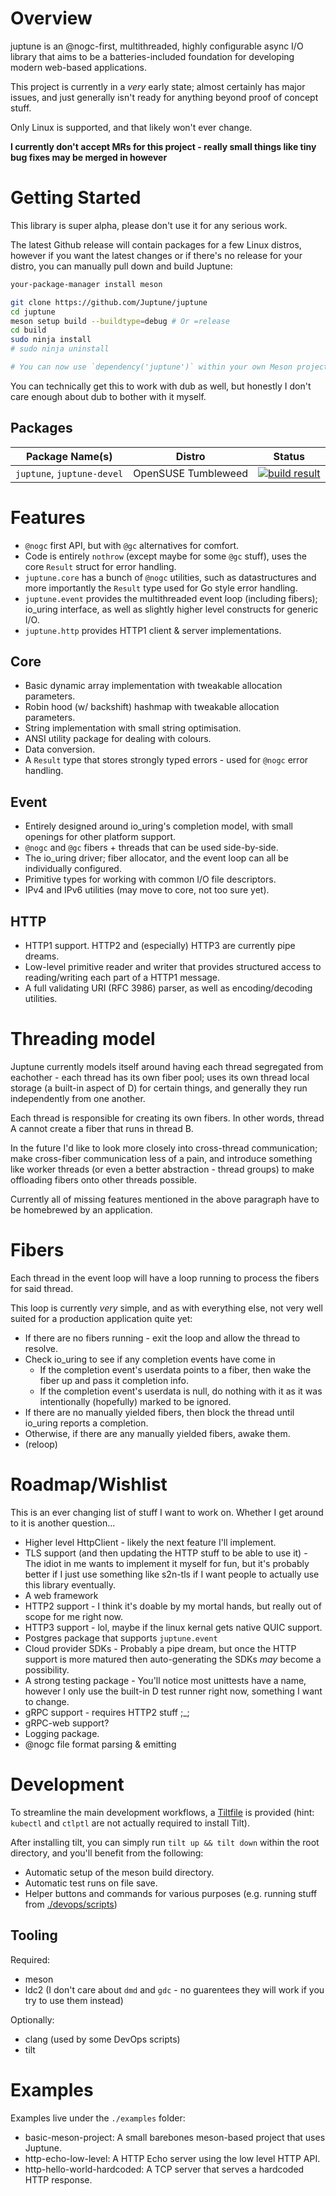 # Overview

juptune is an @nogc-first, multithreaded, highly configurable async I/O library that aims to be a batteries-included foundation for developing modern web-based applications.

This project is currently in a _very_ early state; almost certainly has major issues, and just generally isn't ready for anything beyond proof of concept stuff.

Only Linux is supported, and that likely won't ever change.

**I currently don't accept MRs for this project - really small things like tiny bug fixes may be merged in however**

# Getting Started

This library is super alpha, please don't use it for any serious work.

The latest Github release will contain packages for a few Linux distros, however if you want the latest changes or
if there's no release for your distro, you can manually pull down and build Juptune:

```bash
your-package-manager install meson

git clone https://github.com/Juptune/juptune
cd juptune
meson setup build --buildtype=debug # Or =release
cd build
sudo ninja install
# sudo ninja uninstall

# You can now use `dependency('juptune')` within your own Meson projects.
```

You can technically get this to work with dub as well, but honestly I don't care enough about dub to bother with it myself.

## Packages

| Package Name(s)             | Distro              | Status |
| --------------------------- | ------------------- | ------ |
| `juptune`, `juptune-devel`  | OpenSUSE Tumbleweed | [![build result](https://build.opensuse.org/projects/home:bchatha/packages/juptune/badge.svg?type=default)](https://build.opensuse.org/package/show/home:bchatha/juptune) |

# Features

* `@nogc` first API, but with `@gc` alternatives for comfort.
* Code is entirely `nothrow` (except maybe for some `@gc` stuff), uses the core `Result` struct for error handling.
* `juptune.core` has a bunch of `@nogc` utilities, such as datastructures and more importantly the `Result` type used for Go style error handling.
* `juptune.event` provides the multithreaded event loop (including fibers); io_uring interface, as well as slightly higher level constructs for generic I/O.
* `juptune.http` provides HTTP1 client & server implementations.

## Core

* Basic dynamic array implementation with tweakable allocation parameters.
* Robin hood (w/ backshift) hashmap with tweakable allocation parameters.
* String implementation with small string optimisation.
* ANSI utility package for dealing with colours.
* Data conversion.
* A `Result` type that stores strongly typed errors - used for `@nogc` error handling.

## Event

* Entirely designed around io_uring's completion model, with small openings for other platform support.
* `@nogc` and `@gc` fibers + threads that can be used side-by-side.
* The io_uring driver; fiber allocator, and the event loop can all be individually configured.
* Primitive types for working with common I/O file descriptors.
* IPv4 and IPv6 utilities (may move to core, not too sure yet).

## HTTP

* HTTP1 support. HTTP2 and (especially) HTTP3 are currently pipe dreams.
* Low-level primitive reader and writer that provides structured access to reading/writing each part of a HTTP1 message.
* A full validating URI (RFC 3986) parser, as well as encoding/decoding utilities.

# Threading model

Juptune currently models itself around having each thread segregated from eachother - each thread has its own fiber pool; uses its own thread local storage (a built-in aspect of D) for certain things, and generally they run independently from one another.

Each thread is responsible for creating its own fibers. In other words, thread A cannot create a fiber that runs in thread B. 

In the future I'd like to look more closely into cross-thread communication; make cross-fiber communication less of a pain, and introduce something like worker threads (or even a better abstraction - thread groups) to make offloading fibers onto other threads possible.

Currently all of missing features mentioned in the above paragraph have to be homebrewed by an application.

# Fibers

Each thread in the event loop will have a loop running to process the fibers for said thread.

This loop is currently _very_ simple, and as with everything else, not very well suited for a production application quite yet:

* If there are no fibers running - exit the loop and allow the thread to resolve.
* Check io_uring to see if any completion events have come in
  * If the completion event's userdata points to a fiber, then wake the fiber up and pass it completion info.
  * If the completion event's userdata is null, do nothing with it as it was intentionally (hopefully) marked to be ignored.
* If there are no manually yielded fibers, then block the thread until io_uring reports a completion.
* Otherwise, if there are any manually yielded fibers, awake them.
* (reloop)

# Roadmap/Wishlist

This is an ever changing list of stuff I want to work on. Whether I get around to it is another question...

* Higher level HttpClient - likely the next feature I'll implement.
* TLS support (and then updating the HTTP stuff to be able to use it) - The idiot in me wants to implement it myself for fun, but it's probably better if I just use something like s2n-tls if I want people to actually use this library eventually.
* A web framework
* HTTP2 support - I think it's doable by my mortal hands, but really out of scope for me right now.
* HTTP3 support - lol, maybe if the linux kernal gets native QUIC support.
* Postgres package that supports `juptune.event`
* Cloud provider SDKs - Probably a pipe dream, but once the HTTP support is more matured then auto-generating the SDKs _may_ become a possibility.
* A strong testing package - You'll notice most unittests have a name, however I only use the built-in D test runner right now, something I want to change.
* gRPC support - requires HTTP2 stuff ;_;
* gRPC-web support?
* Logging package.
* @nogc file format parsing & emitting

# Development

To streamline the main development workflows, a [Tiltfile](https://docs.tilt.dev/install.html) is provided (hint: `kubectl` and `ctlptl` are not actually required to install Tilt).

After installing tilt, you can simply run `tilt up && tilt down` within the root directory, and you'll benefit from the following:

* Automatic setup of the meson build directory.
* Automatic test runs on file save.
* Helper buttons and commands for various purposes (e.g. running stuff from [./devops/scripts](./devops/scripts/))

## Tooling

Required:

* meson
* ldc2 (I don't care about `dmd` and `gdc` - no guarentees they will work if you try to use them instead)

Optionally:

* clang (used by some DevOps scripts)
* tilt

# Examples

Examples live under the `./examples` folder:

* basic-meson-project: A small barebones meson-based project that uses Juptune.
* http-echo-low-level: A HTTP Echo server using the low level HTTP API.
* http-hello-world-hardcoded: A TCP server that serves a hardcoded HTTP response.